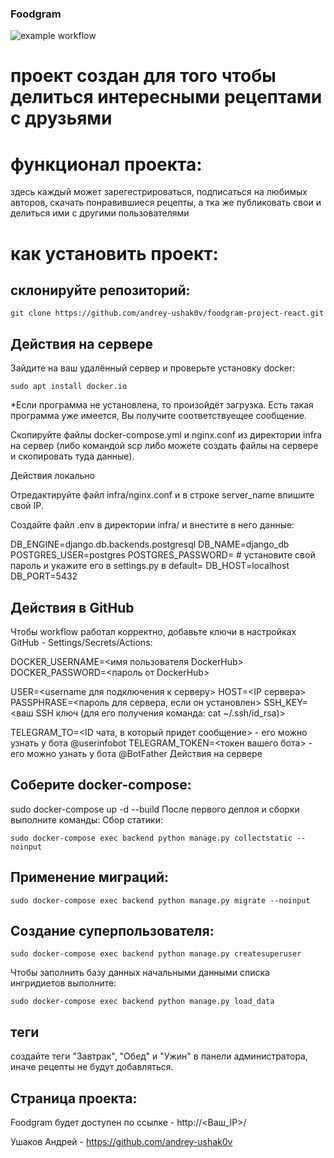 ### Foodgram
![example workflow](https://github.com/andrey-ushak0v/foodgram-project-react/actions/workflows/main.yml/badge.svg)
# проект создан для того чтобы делиться интересными рецептами с друзьями

# функционал проекта:
здесь каждый может зарегестрироваться, подписаться на любимых авторов, скачать понравившиеся рецепты, а тка же публиковать свои и делиться ими с другими пользователями

# как установить проект:

## склонируйте репозиторий:

```git clone https://github.com/andrey-ushak0v/foodgram-project-react.git```

## Действия на сервере

Зайдите на ваш удалённый сервер и проверьте установку docker:

```sudo apt install docker.io```

*Если программа не установлена, то произойдёт загрузка. Есть такая программа уже имеется, Вы получите соответствуещее сообщение.

Скопируйте файлы docker-compose.yml и nginx.conf из директории infra на сервер (либо командой scp либо можете создать файлы на сервере и скопировать туда данные).

Действия локально

Отредактируйте файл infra/nginx.conf и в строке server_name впишите свой IP.

Создайте файл .env в директории infra/ и внестите в него данные:

DB_ENGINE=django.db.backends.postgresql
DB_NAME=django_db
POSTGRES_USER=postgres
POSTGRES_PASSWORD= # установите свой пароль и укажите его в settings.py в default=
DB_HOST=localhost
DB_PORT=5432

## Действия в GitHub


Чтобы workflow работал корректно, добавьте ключи в настройках GitHub - Settings/Secrets/Actions:

DOCKER_USERNAME=<имя пользователя DockerHub>
DOCKER_PASSWORD=<пароль от DockerHub>

USER=<username для подключения к серверу>
HOST=<IP сервера>
PASSPHRASE=<пароль для сервера, если он установлен>
SSH_KEY=<ваш SSH ключ (для его получения команда: cat ~/.ssh/id_rsa)>

TELEGRAM_TO=<ID чата, в который придет сообщение> - его можно узнать у бота @userinfobot
TELEGRAM_TOKEN=<токен вашего бота> - его можно узнать у бота @BotFather
Действия на сервере

## Соберите docker-compose:
sudo docker-compose up -d --build
После первого деплоя и сборки выполните команды:
Сбор статики:

```sudo docker-compose exec backend python manage.py collectstatic --noinput```

## Применение миграций:

```sudo docker-compose exec backend python manage.py migrate --noinput```

## Создание суперпользователя:

```sudo docker-compose exec backend python manage.py createsuperuser```

Чтобы заполнить базу данных начальными данными списка ингридиетов выполните:

```sudo docker-compose exec backend python manage.py load_data```

## теги

создайте теги "Завтрак", "Обед" и "Ужин" в панели администратора, иначе рецепты не будут добавляться.

## Страница проекта:

Foodgram будет доступен по ссылке - http://<Ваш_IP>/


Ушаков Андрей - https://github.com/andrey-ushak0v


